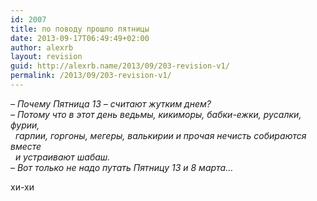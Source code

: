```yaml
---
id: 2007
title: по поводу прошло пятницы
date: 2013-09-17T06:49:49+02:00
author: alexrb
layout: revision
guid: http://alexrb.name/2013/09/203-revision-v1/
permalink: /2013/09/203-revision-v1/
---
```

_&#8211; Почему Пятница 13 &#8211; считают жутким днем?  
&#8211; Потому что в этот день ведьмы, кикиморы, бабки-ежки, русалки, фурии,  
&nbsp; гарпии, горгоны, мегеры, валькирии и прочая нечисть собираются вместе  
&nbsp; и устраивают шабаш.  
&#8211; Вот только не надо путать Пятницу 13 и 8 марта&#8230;_

хи-хи